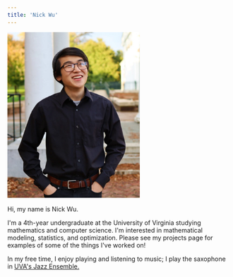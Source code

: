 ```yaml
---
title: 'Nick Wu'
---
```


<img src="me.jpg" width=300/> 

Hi, my name is Nick Wu. 

I'm a 4th-year undergraduate at the University of Virginia studying mathematics and computer science. I'm interested in mathematical modeling, statistics, and optimization. Please see my projects page for examples of some of the things I've worked on!

In my free time, I enjoy playing and listening to music; I play the saxophone in [UVA's Jazz Ensemble.](https://www.youtube.com/watch?v=VESyseJabG4)

